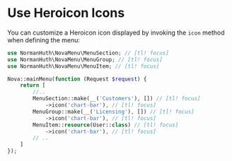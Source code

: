 # Use Heroicon Icons

You can customize a Heroicon icon displayed by invoking the `icon` method when defining the menu:

```php
use NormanHuth\NovaMenu\MenuSection; // [tl! focus]
use NormanHuth\NovaMenu\MenuGroup; // [tl! focus]
use NormanHuth\NovaMenu\MenuItem; // [tl! focus]

Nova::mainMenu(function (Request $request) {
    return [
        //..
        MenuSection::make(__('Customers'), []) // [tl! focus]
            ->icon('chart-bar'), // [tl! focus]
        MenuGroup::make(__('Licensing'), []) // [tl! focus]
            ->icon('chart-bar'), // [tl! focus]
        MenuItem::resource(User::class) // [tl! focus]
            ->icon('chart-bar'), // [tl! focus]
        // ..
    ]
});
```
